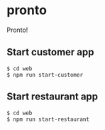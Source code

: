 # pronto
Pronto!

## Start customer app

```
$ cd web
$ npm run start-customer
```

## Start restaurant app

```
$ cd web
$ npm run start-restaurant
```
